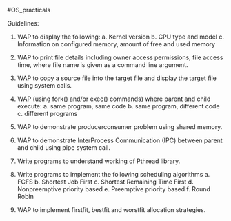 #OS_practicals

Guidelines:
1. WAP to display the following:
  a. Kernel version
  b. CPU type and model
  c. Information on configured memory, amount of free and used memory

2. WAP to print file details including owner access permissions, file access time, where file name is given as a command line         argument.

3. WAP to copy a source file into the target file and display the target file using system calls.

4. WAP (using fork() and/or exec() commands) where parent and child execute:
  a. same program, same code
  b. same program, different code
  c. different programs

5. WAP to demonstrate producerconsumer problem using shared memory.

6. WAP to demonstrate InterProcess Communication (IPC) between parent and child using
pipe system call.

7. Write programs to understand working of Pthread library.

8. Write programs to implement the following scheduling algorithms
  a. FCFS
  b. Shortest Job First
  c. Shortest Remaining Time First
  d. Nonpreemptive priority based
  e. Preemptive priority based
  f. Round Robin

9. WAP to implement firstfit, bestfit and worstfit allocation strategies.